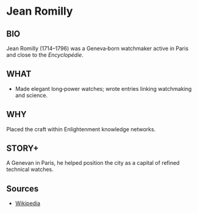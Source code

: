 ---
---
# Jean Romilly

## BIO
Jean Romilly (1714–1796) was a Geneva‑born watchmaker active in Paris and close to the *Encyclopédie*.

## WHAT
- Made elegant long‑power watches; wrote entries linking watchmaking and science.

## WHY
Placed the craft within Enlightenment knowledge networks.

## STORY+
A Genevan in Paris, he helped position the city as a capital of refined technical watches.

## Sources

- [Wikipedia](https://en.wikipedia.org/wiki/Jean_Romilly)
